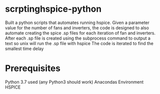 # scrptinghspice-python
Built a python scripts that automates running hspice.  Given a parameter value
for the number of fans and inverters, the code is designed to also automate creating
the spice .sp files for each iteration of fan and inverters.  After each .sp file is created
using the subprocess command to output a text so unix will run the .sp file with hspice
The code is iterated to find the smallest time delay

# Prerequisites
Python 3.7 used (any Python3 should work)
Anacondas Environment
HSPICE
